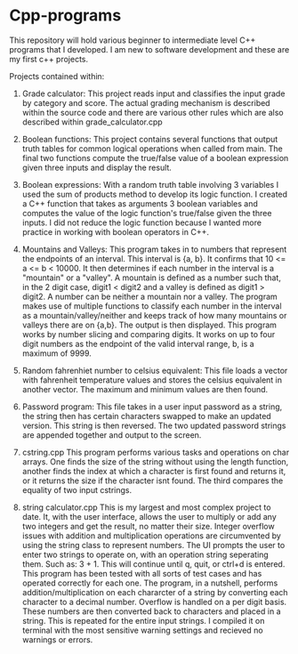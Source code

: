 # Cpp-programs
This repository will hold various beginner to intermediate level C++ programs that I developed.
I am new to software development and these are my first c++ projects.

Projects contained within:

1. Grade calculator: 
This project reads input and classifies the input grade by category and score. The actual grading mechanism is described within the source code and there are various other rules which are also described within grade_calculator.cpp

2. Boolean functions:
This project contains several functions that output truth tables for common logical operations when called from main. The final two functions compute the true/false value of a boolean expression given three inputs and display the result.

3. Boolean expressions:
With a random truth table involving 3 variables I used the sum of products method to develop its logic function. I created a C++ function that takes as arguments 3 boolean variables and computes the value of the logic function's true/false given the three inputs. I did not reduce the logic function because I wanted more practice in working with boolean operators in C++. 

4. Mountains and Valleys:
This program takes in to numbers that represent the endpoints of an interval. This interval is {a, b}. It confirms that 10 <= a <= b < 10000. It then determines if each number in the interval is a "mountain" or a "valley". A mountain is defined as a number such that, in the 2 digit case, digit1 < digit2 and a valley is defined as digit1 > digit2. A number can be neither a mountain nor a valley. The program makes use of multiple functions to classify each number in the interval as a mountain/valley/neither and keeps track of how many mountains or valleys there are on {a,b}. The output is then displayed. This program works by number slicing and comparing digits. It works on up to four digit numbers as the endpoint of the valid interval range, b,  is a maximum of 9999. 

5. Random fahrenhiet number to celsius equivalent:
This file loads a vector with fahrenheit temperature values and stores the celsius equivalent in another vector. The maximum and minimum values are then found.

6. Password program:
This file takes in a user input password as a string, the string then has certain characters swapped to make an updated version. This string is then reversed. The two updated password strings are appended together and output to the screen. 

7. cstring.cpp
This program performs various tasks and operations on char arrays. One finds the size of the string without using the length function, another finds the index at which a character is first found and returns it, or it returns the size if the character isnt found. The third compares the equality of two input cstrings.

8. string calculator.cpp
This is my largest and most complex project to date. It, with the user interface, allows the user to multiply or add any two integers and get the result, no matter their size. Integer overflow issues with addition and multiplication operations are circumvented by using the string class to represent numbers. The UI prompts the user to enter two strings to operate on, with an operation string seperating them. Such as: 3 + 1. This will continue until q, quit, or ctrl+d is entered. This program has been tested with all sorts of test cases and has operated correctly for each one. The program, in a nutshell, performs addition/multiplication on each chararcter of a string by converting each character to a decimal number. Overflow is handled on a per digit basis. These numbers are then converted back to characters and placed in a string. This is repeated for the entire input strings. I compiled it on terminal with the most sensitive warning settings and recieved no warnings or errors.
